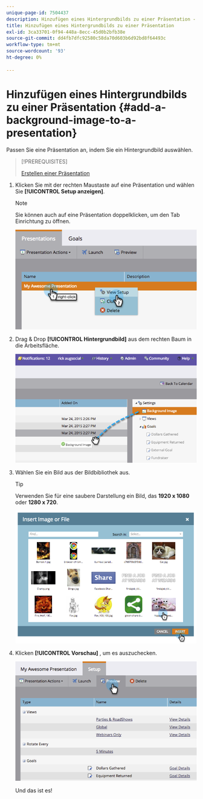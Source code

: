 ```yaml
---
unique-page-id: 7504437
description: Hinzufügen eines Hintergrundbilds zu einer Präsentation - Marketo Docs - Produktdokumentation
title: Hinzufügen eines Hintergrundbilds zu einer Präsentation
exl-id: 3ca33701-0f94-448a-8ecc-45d0b2bfb38e
source-git-commit: dd4fb7dfc92580c58da70d603b6d92bd8f64493c
workflow-type: tm+mt
source-wordcount: '93'
ht-degree: 0%

---
```


# Hinzufügen eines Hintergrundbilds zu einer Präsentation {#add-a-background-image-to-a-presentation}

Passen Sie eine Präsentation an, indem Sie ein Hintergrundbild auswählen.

>[!PREREQUISITES]
>
>[Erstellen einer Präsentation](/help/marketo/product-docs/core-marketo-concepts/marketing-calendar/calendar-hd/create-a-presentation.md)

1. Klicken Sie mit der rechten Maustaste auf eine Präsentation und wählen Sie **[!UICONTROL Setup anzeigen]**.

   >[!NOTE]
   >
   >Sie können auch auf eine Präsentation doppelklicken, um den Tab Einrichtung zu öffnen.

   ![](assets/image2015-3-24-14-3a36-3a52.png)

1. Drag &amp; Drop **[!UICONTROL Hintergrundbild]** aus dem rechten Baum in die Arbeitsfläche.

   ![](assets/image2015-3-24-14-3a39-3a40.png)

1. Wählen Sie ein Bild aus der Bildbibliothek aus.

   >[!TIP]
   >
   >Verwenden Sie für eine saubere Darstellung ein Bild, das **1920 x 1080** oder **1280 x 720**.

   ![](assets/image2015-3-24-14-3a47-3a57.png)

1. Klicken **[!UICONTROL Vorschau]** , um es auszuchecken.

   ![](assets/image2015-3-24-14-3a51-3a1.png)

   Und das ist es!

